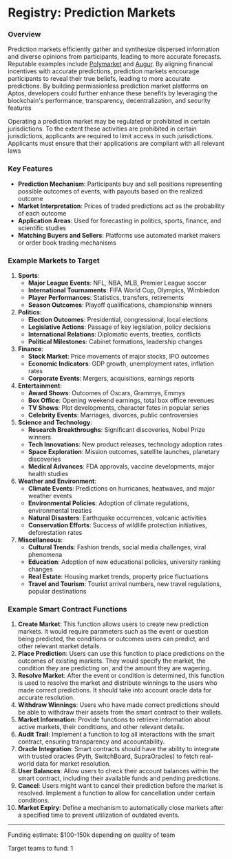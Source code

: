 # Registry: Prediction Markets

### Overview

Prediction markets efficiently gather and synthesize dispersed information and diverse opinions from participants, leading to more accurate forecasts. Reputable examples include [Polymarket](https://polymarket.com/) and [Augur](https://augur.net/). By aligning financial incentives with accurate predictions, prediction markets encourage participants to reveal their true beliefs, leading to more accurate predictions. By building permissionless prediction market platforms on Aptos, developers could further enhance these benefits by leveraging the blockchain's performance, transparency, decentralization, and security features

Operating a prediction market may be regulated or prohibited in certain jurisdictions. To the extent these activities are prohibited in certain jurisdictions, applicants are required to limit access in such jurisdictions. Applicants must ensure that their applications are compliant with all relevant laws
### Key Features

- **Prediction Mechanism**: Participants buy and sell positions representing possible outcomes of events, with payouts based on the realized outcome
- **Market Interpretation**: Prices of traded predictions act as the probability of each outcome
- **Application Areas**: Used for forecasting in politics, sports, finance, and scientific studies
- **Matching Buyers and Sellers**: Platforms use automated market makers or order book trading mechanisms

### Example Markets to Target

1. **Sports**:
    - **Major League Events**: NFL, NBA, MLB, Premier League soccer
    - **International Tournaments**: FIFA World Cup, Olympics, Wimbledon
    - **Player Performances**: Statistics, transfers, retirements
    - **Season Outcomes**: Playoff qualifications, championship winners
2. **Politics**:
    - **Election Outcomes**: Presidential, congressional, local elections
    - **Legislative Actions**: Passage of key legislation, policy decisions
    - **International Relations**: Diplomatic events, treaties, conflicts
    - **Political Milestones**: Cabinet formations, leadership changes
3. **Finance**:
    - **Stock Market**: Price movements of major stocks, IPO outcomes
    - **Economic Indicators**: GDP growth, unemployment rates, inflation rates
    - **Corporate Events**: Mergers, acquisitions, earnings reports
4. **Entertainment**:
    - **Award Shows**: Outcomes of Oscars, Grammys, Emmys
    - **Box Office**: Opening weekend earnings, total box office revenues
    - **TV Shows**: Plot developments, character fates in popular series
    - **Celebrity Events**: Marriages, divorces, public controversies
5. **Science and Technology**:
    - **Research Breakthroughs**: Significant discoveries, Nobel Prize winners
    - **Tech Innovations**: New product releases, technology adoption rates
    - **Space Exploration**: Mission outcomes, satellite launches, planetary discoveries
    - **Medical Advances**: FDA approvals, vaccine developments, major health studies
6. **Weather and Environment**:
    - **Climate Events**: Predictions on hurricanes, heatwaves, and major weather events
    - **Environmental Policies**: Adoption of climate regulations, environmental treaties
    - **Natural Disasters**: Earthquake occurrences, volcanic activities
    - **Conservation Efforts**: Success of wildlife protection initiatives, deforestation rates
7. **Miscellaneous**:
    - **Cultural Trends**: Fashion trends, social media challenges, viral phenomena
    - **Education**: Adoption of new educational policies, university ranking changes
    - **Real Estate**: Housing market trends, property price fluctuations
    - **Travel and Tourism**: Tourist arrival numbers, new travel regulations, popular destinations

### Example Smart Contract Functions

1. **Create Market**: This function allows users to create new prediction markets. It would require parameters such as the event or question being predicted, the conditions or outcomes users can predict, and other relevant market details.
2. **Place Prediction**: Users can use this function to place predictions on the outcomes of existing markets. They would specify the market, the condition they are predicting on, and the amount they are wagering.
3. **Resolve Market**: After the event or condition is determined, this function is used to resolve the market and distribute winnings to the users who made correct predictions. It should take into account oracle data for accurate resolution.
4. **Withdraw Winnings**: Users who have made correct predictions should be able to withdraw their assets from the smart contract to their wallets.
5. **Market Information**: Provide functions to retrieve information about active markets, their conditions, and other relevant details.
6. **Audit Trail**: Implement a function to log all interactions with the smart contract, ensuring transparency and accountability.
7. **Oracle Integration**: Smart contracts should have the ability to integrate with trusted oracles (Pyth, SwitchBoard, SupraOracles) to fetch real-world data for market resolution.
8. **User Balances**: Allow users to check their account balances within the smart contract, including their available funds and pending predictions.
9. **Cancel**: Users might want to cancel their prediction before the market is resolved. Implement a function to allow for cancellation under certain conditions.
10. **Market Expiry**: Define a mechanism to automatically close markets after a specified time to prevent utilization of outdated events.

---

Funding estimate: $100-150k depending on quality of team

Target teams to fund: 1
